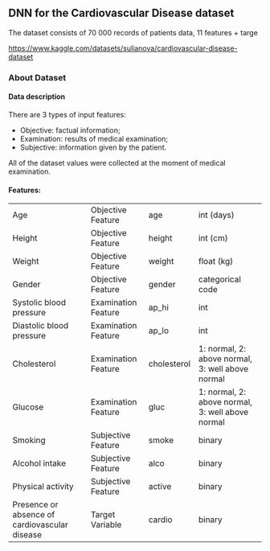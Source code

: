 ## DNN for the Cardiovascular Disease dataset
The dataset consists of 70 000 records of patients data, 11 features + targe

https://www.kaggle.com/datasets/sulianova/cardiovascular-disease-dataset

### About Dataset
#### Data description

There are 3 types of input features:
* Objective: factual information;
* Examination: results of medical examination;
* Subjective: information given by the patient.

All of the dataset values were collected at the moment of medical examination.

#### Features:

|| | |  |
|---|-------------------|------|-------------|
|Age | Objective Feature | age | int (days)  |
|Height | Objective Feature | height | int (cm) |
|Weight | Objective Feature | weight | float (kg) |
|Gender | Objective Feature | gender | categorical code |
|Systolic blood pressure | Examination Feature | ap_hi | int |
|Diastolic blood pressure | Examination Feature | ap_lo | int |
|Cholesterol | Examination Feature | cholesterol | 1: normal, 2: above normal, 3: well above normal |
|Glucose | Examination Feature | gluc | 1: normal, 2: above normal, 3: well above normal |
|Smoking | Subjective Feature | smoke | binary |
|Alcohol intake | Subjective Feature | alco | binary |
|Physical activity | Subjective Feature | active | binary |
|Presence or absence of cardiovascular disease | Target Variable | cardio | binary |
